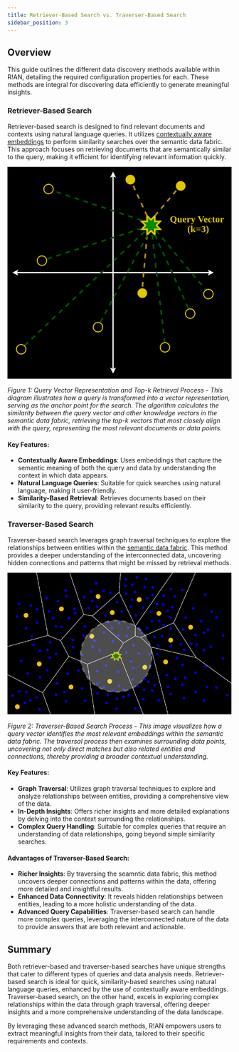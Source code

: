 ```yaml
---
title: Retriever-Based Search vs. Traverser-Based Search
sidebar_position: 3
---
```


## Overview

This guide outlines the different data discovery methods available within R!AN, detailing the required configuration properties for each. These methods are integral for discovering data efficiently to generate meaningful insights.


### Retriever-Based Search

Retriever-based search is designed to find relevant documents and contexts using natural language queries. It utilizes [contextually aware embeddings](../advanced/contextually_aware_embedding.md) to perform similarity searches over the semantic data fabric. This approach focuses on retrieving documents that are semantically similar to the query, making it efficient for identifying relevant information quickly.

![Retriever-Based Search](../assets/guides/Contextually%20Aware%20Embeddings%20Search.png)

*Figure 1: Query Vector Representation and Top-k Retrieval Process - This diagram illustrates how a query is transformed into a vector representation, serving as the anchor point for the search. The algorithm calculates the similarity between the query vector and other knowledge vectors in the semantic data fabric, retrieving the top-k vectors that most closely align with the query, representing the most relevant documents or data points.*


#### Key Features:

- **Contextually Aware Embeddings**: Uses embeddings that capture the semantic meaning of both the query and data by understanding the context in which data appears.
- **Natural Language Queries**: Suitable for quick searches using natural language, making it user-friendly.
- **Similarity-Based Retrieval**: Retrieves documents based on their similarity to the query, providing relevant results efficiently.


### Traverser-Based Search

Traverser-based search leverages graph traversal techniques to explore the relationships between entities within the [semantic data fabric](../advanced/explore_data_fabric.md). This method provides a deeper understanding of the interconnected data, uncovering hidden connections and patterns that might be missed by retrieval methods.



![Traverser-Based Search](../assets/guides/Semantic_fabric.png)

*Figure 2: Traverser-Based Search Process - This image visualizes how a query vector identifies the most relevant embeddings within the semantic data fabric. The traversal process then examines surrounding data points, uncovering not only direct matches but also related entities and connections, thereby providing a broader contextual understanding.*

#### Key Features:

- **Graph Traversal**: Utilizes graph traversal techniques to explore and analyze relationships between entities, providing a comprehensive view of the data.
- **In-Depth Insights**: Offers richer insights and more detailed explanations by delving into the context surrounding the relationships.
- **Complex Query Handling**: Suitable for complex queries that require an understanding of data relationships, going beyond simple similarity searches.

#### Advantages of Traverser-Based Search:

- **Richer Insights**: By traversing the seamntic data fabric, this method uncovers deeper connections and patterns within the data, offering more detailed and insightful results.
- **Enhanced Data Connectivity**: It reveals hidden relationships between entities, leading to a more holistic understanding of the data.
- **Advanced Query Capabilities**: Traverser-based search can handle more complex queries, leveraging the interconnected nature of the data to provide answers that are both relevant and actionable.

## Summary

Both retriever-based and traverser-based searches have unique strengths that cater to different types of queries and data analysis needs. Retriever-based search is ideal for quick, similarity-based searches using natural language queries, enhanced by the use of contextually aware embeddings. Traverser-based search, on the other hand, excels in exploring complex relationships within the data through graph traversal, offering deeper insights and a more comprehensive understanding of the data landscape.

By leveraging these advanced search methods, R!AN empowers users to extract meaningful insights from their data, tailored to their specific requirements and contexts.

